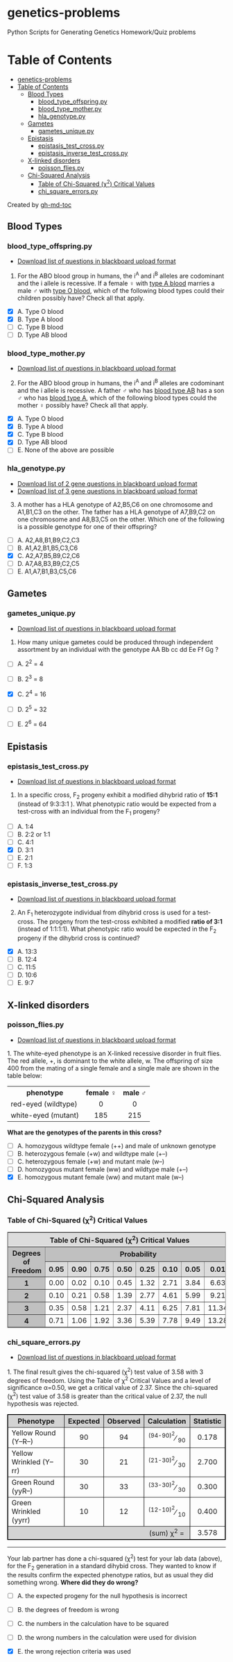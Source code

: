# genetics-problems
Python Scripts for Generating Genetics Homework/Quiz problems

[comment]: <> ( https://guides.github.com/features/mastering-markdown/ )
[comment]: <> ( https://docs.github.com/en/free-pro-team@latest/github/creating-cloning-and-archiving-repositories/about-readmes )
[comment]: <> ( https://docs.github.com/en/free-pro-team@latest/github/writing-on-github/basic-writing-and-formatting-syntax )

Table of Contents
=================

   * [genetics-problems](#genetics-problems)
   * [Table of Contents](#table-of-contents)
      * [Blood Types](#blood-types)
         * [blood_type_offspring.py](#blood_type_offspringpy)
         * [blood_type_mother.py](#blood_type_motherpy)
         * [hla_genotype.py](#hla_genotypepy)
      * [Gametes](#gametes)
         * [gametes_unique.py](#gametes_uniquepy)
      * [Epistasis](#epistasis)
         * [epistasis_test_cross.py](#epistasis_test_crosspy)
         * [epistasis_inverse_test_cross.py](#epistasis_inverse_test_crosspy)
      * [X-linked disorders](#x-linked-disorders)
         * [poisson_flies.py](#poisson_fliespy)
      * [Chi-Squared Analysis](#chi-squared-analysis)
         * [Table of Chi-Squared (χ<sup>2</sup>) Critical Values](#table-of-chi-squared-χ2-critical-values)
         * [chi_square_errors.py](#chi_square_errorspy)

Created by [gh-md-toc](https://github.com/ekalinin/github-markdown-toc)


## Blood Types

### blood_type_offspring.py

* [Download list of questions in blackboard upload format](blackboard_upload/bbq-blood_type_offspring.txt)

1. For the ABO blood group in humans, the i<sup>A</sup> and i<sup>B</sup> alleles are codominant and the i allele is recessive. If a female &female; with <u>type A blood</u> marries a male &male; with <u>type O blood</u>, which of the following blood types could their children possibly have? Check all that apply.

- [x] A. Type O blood
- [x] B. Type A blood
- [ ] C. Type B blood
- [ ] D. Type AB blood

### blood_type_mother.py

* [Download list of questions in blackboard upload format](blackboard_upload/bbq-blood_type_mother.txt)

2. For the ABO blood group in humans, the i<sup>A</sup> and i<sup>B</sup> alleles are codominant and the i allele is recessive. A father &male; who has <u>blood type AB</u> has a son &male; who has <u>blood type A</u>, which of the following blood types could the mother &female; possibly have? Check all that apply.

- [x] A. Type O blood
- [x] B. Type A blood
- [x] C. Type B blood
- [x] D. Type AB blood
- [ ] E. None of the above are possible

### hla_genotype.py

* [Download list of 2 gene questions in blackboard upload format](blackboard_upload/bbq-hla_genotypes-2_genes.txt)
* [Download list of 3 gene questions in blackboard upload format](blackboard_upload/bbq-hla_genotypes-3_genes.txt)

3. A mother has a HLA genotype of A2,B5,C6 on one chromosome and A1,B1,C3 on the other. The father has a HLA genotype of A7,B9,C2 on one chromosome and A8,B3,C5 on the other. Which one of the following is a possible genotype for one of their offspring?
- [ ] A. A2,A8,B1,B9,C2,C3
- [ ] B. A1,A2,B1,B5,C3,C6
- [x] C. A2,A7,B5,B9,C2,C6
- [ ] D. A7,A8,B3,B9,C2,C5
- [ ] E. A1,A7,B1,B3,C5,C6

## Gametes

### gametes_unique.py 

* [Download list of questions in blackboard upload format](blackboard_upload/bbq-gametes_unique.txt)

1. How many unique gametes could be produced through independent assortment by an individual with the genotype AA Bb cc dd Ee Ff Gg ?
- [ ] A. 2<sup>2</sup> = 4
- [ ] B. 2<sup>3</sup> = 8
- [x] C. 2<sup>4</sup> = 16
- [ ] D. 2<sup>5</sup> = 32
- [ ] E. 2<sup>6</sup> = 64


## Epistasis

### epistasis_test_cross.py

* [Download list of questions in blackboard upload format](blackboard_upload/bbq-epistasis_test_cross.txt)

1. In a specific cross, F<sub>2</sub> progeny exhibit a modified dihybrid ratio of <b>15:1</b> (instead of 9:3:3:1 ). What phenotypic ratio would be expected from a test-cross with an individual from the F<sub>1</sub> progeny?
- [ ] A. 1:4
- [ ] B. 2:2 or 1:1
- [ ] C. 4:1
- [x] D. 3:1
- [ ] E. 2:1
- [ ] F. 1:3

### epistasis_inverse_test_cross.py

* [Download list of questions in blackboard upload format](blackboard_upload/bbq-epistasis_inverse_test_cross.txt)

2. An F<sub>1</sub> heterozygote individual from dihybrid cross is used for a test-cross. The progeny from the test-cross exhibited a modified <b>ratio of 3:1</b> (instead of 1:1:1:1). What phenotypic ratio would be expected in the F<sub>2</sub> progeny if the dihybrid cross is continued?
- [x] A. 13:3
- [ ] B. 12:4
- [ ] C. 11:5
- [ ] D. 10:6
- [ ] E. 9:7

## X-linked disorders

### poisson_flies.py

* [Download list of questions in blackboard upload format](blackboard_upload/bbq-poisson_flies.txt)


<p>1. The white-eyed phenotype is an X-linked recessive disorder in fruit flies. The red allele, +, is dominant to the white allele, w. The offspring of size 400 from the mating of a single female and a single male are shown in the table below:</p>

<table><tr><th>phenotype</th><th>female &female;</th><th>male &male;</th></tr> <tr><td>red-eyed (wildtype)</td><td align='center'>0</td><td align='center'>0</td></tr> <tr><td>white-eyed (mutant)</td><td align='center'>185</td><td align='center'>215</td></tr> </table>

<p><strong>What are the genotypes of the parents in this cross?</strong></p>

- [ ] A. homozygous wildtype female (++) and male of unknown genotype
- [ ] B. heterozygous female (+w) and wildtype male (+&ndash;)
- [ ] C. heterozygous female (+w) and mutant male (w&ndash;)
- [ ] D. homozygous mutant female (ww) and wildtype male (+&ndash;)
- [x] E. homozygous mutant female (ww) and mutant male (w&ndash;)

## Chi-Squared Analysis

### Table of Chi-Squared (χ<sup>2</sup>) Critical Values

<table border="1" style="border: 1px solid gray; border-collapse: collapse;"><colgroup width="100"></colgroup> <colgroup width="60"></colgroup> <colgroup width="60"></colgroup> <colgroup width="60"></colgroup> <colgroup width="60"></colgroup> <colgroup width="60"></colgroup> <colgroup width="60"></colgroup> <colgroup width="60"></colgroup> <colgroup width="60"></colgroup>
<tbody>
<tr><th colspan="9" align="center" style="background-color: gainsboro;">Table of Chi-Squared (χ<sup>2</sup>) Critical Values</th></tr>
<tr><th rowspan="2" align="center" style="background-color: silver;">Degrees of Freedom</th><th colspan="8" align="center" style="background-color: silver;">Probability</th></tr>
<tr><th align="center" style="background-color: gainsboro;">0.95</th><th align="center" style="background-color: gainsboro;">0.90</th><th align="center" style="background-color: gainsboro;">0.75</th><th align="center" style="background-color: gainsboro;">0.50</th><th align="center" style="background-color: gainsboro;">0.25</th><th align="center" style="background-color: gainsboro;">0.10</th><th align="center" style="background-color: gainsboro;">0.05</th><th align="center" style="background-color: gainsboro;">0.01</th></tr>
<tr><th align="center" style="background-color: silver;">1</th>
<td align="center">0.00</td>
<td align="center">0.02</td>
<td align="center">0.10</td>
<td align="center">0.45</td>
<td align="center">1.32</td>
<td align="center">2.71</td>
<td align="center">3.84</td>
<td align="center">6.63</td>
</tr>
<tr><th align="center" style="background-color: silver;">2</th>
<td align="center">0.10</td>
<td align="center">0.21</td>
<td align="center">0.58</td>
<td align="center">1.39</td>
<td align="center">2.77</td>
<td align="center">4.61</td>
<td align="center">5.99</td>
<td align="center">9.21</td>
</tr>
<tr><th align="center" style="background-color: silver;">3</th>
<td align="center">0.35</td>
<td align="center">0.58</td>
<td align="center">1.21</td>
<td align="center">2.37</td>
<td align="center">4.11</td>
<td align="center">6.25</td>
<td align="center">7.81</td>
<td align="center">11.34</td>
</tr>
<tr><th align="center" style="background-color: silver;">4</th>
<td align="center">0.71</td>
<td align="center">1.06</td>
<td align="center">1.92</td>
<td align="center">3.36</td>
<td align="center">5.39</td>
<td align="center">7.78</td>
<td align="center">9.49</td>
<td align="center">13.28</td>
</tr>
</tbody>
</table>

### chi_square_errors.py

* [Download list of questions in blackboard upload format](blackboard_upload/bbq-chi_square_errors.txt)

<p>1. The final result gives the chi-squared (χ<sup>2</sup>) test value of 3.58 with 3 degrees of freedom. Using the Table of χ<sup>2</sup> Critical Values and a level of significance α=0.50, we get a critical value of 2.37. Since the chi-squared (χ<sup>2</sup>) test value of 3.58 is greater than the critical value of 2.37, the null hypothesis was rejected.</p>
<table border="1" style="border: 1px solid black; border-collapse: collapse;"><colgroup width="160"></colgroup> <colgroup width="80"></colgroup> <colgroup width="80"></colgroup> <colgroup width="100"></colgroup> <colgroup width="80"></colgroup>
<tbody>
<tr><th align="center" style="background-color: lightgray;">Phenotype</th><th align="center" style="background-color: lightgray;">Expected</th><th align="center" style="background-color: lightgray;">Observed</th><th align="center" style="background-color: lightgray;">Calculation</th><th align="center" style="background-color: lightgray;">Statistic</th></tr>
<tr>
<td>Yellow Round (Y–R–)</td>
<td align="center">90</td>
<td align="center">94</td>
<td align="center"><sup>(94-90)<sup>2</sup></sup>⁄ <sub>90</sub></td>
<td align="center">0.178</td>
</tr>
<tr>
<td>Yellow Wrinkled (Y–rr)</td>
<td align="center">30</td>
<td align="center">21</td>
<td align="center"><sup>(21-30)<sup>2</sup></sup>⁄ <sub>30</sub></td>
<td align="center">2.700</td>
</tr>
<tr>
<td>Green Round (yyR–)</td>
<td align="center">30</td>
<td align="center">33</td>
<td align="center"><sup>(33-30)<sup>2</sup></sup>⁄ <sub>30</sub></td>
<td align="center">0.300</td>
</tr>
<tr>
<td>Green Wrinkled (yyrr)</td>
<td align="center">10</td>
<td align="center">12</td>
<td align="center"><sup>(12-10)<sup>2</sup></sup>⁄ <sub>10</sub></td>
<td align="center">0.400</td>
</tr>
<tr>
<td colspan="4" align="right" style="background-color: lightgray;">(sum) χ<sup>2</sup> = </td>
<td align="center">3.578</td>
</tr>
</tbody>
</table>
<p></p>
<p>
<hr />
<p>Your lab partner has done a chi-squared (χ<sup>2</sup>) test for your lab data (above), for the F<sub>2</sub> generation in a standard dihybid cross. They wanted to know if the results confirm the expected phenotype ratios, but as usual they did something wrong. <strong>Where did they do wrong?</strong></p>

- [ ] A. the expected progeny for the null hypothesis is incorrect
- [ ] B. the degrees of freedom is wrong
- [ ] C. the numbers in the calculation have to be squared
- [ ] D. the wrong numbers in the calculation were used for division
- [x] E. the wrong rejection criteria was used



